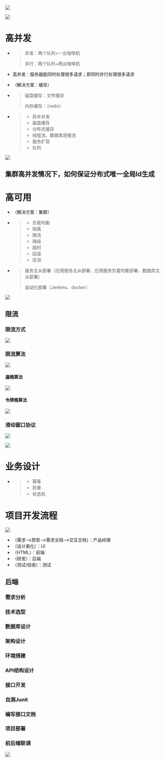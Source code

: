 ![](images/164d659adecb008e)

![](images/20200102004959725.png)

# 高并发

- >  并发：两个队列+一台咖啡机
  >
  > 并行：两个队列+两台咖啡机

- 高并发：服务器能同时处理很多请求；即同时并行处理很多请求

- （解决方案：缓存）

- > 磁盘缓存：文件缓存
  >
  > 内存缓存：（redis）

- > - 异步并发
  > - 磁盘缓存
  > - 分布式缓存
  > - 线程池、数据库连接池
  > - 服务扩容
  > - 队列
  >

![](images/20181016111720706.png)

## 集群高并发情况下，如何保证分布式唯一全局Id生成



# 高可用

- （解决方案：集群）

- > - 负载均衡
  > - 隔离
  > - 限流
  > - 降级
  > - 超时
  > - 回滚
  > - 压测

- > 服务主从部署（应用服务主从部署、应用服务负载均衡部署、数据库主从部署）
  >
  > 自动化部署（Jenkins、docker）

![](images/20181016111613727.png)



## 限流

### 限流方式 

![](images/20180711112247398.png)



### 限流算法

![](images/20180711112346854.png)

#### 漏桶算法 

![](images/20180711113127784.png)

#### 令牌桶算法

![](images/201807111138414.png)



### 滑动窗口协议 

![](images/2018071111245137.png)

![](images/2018071111254772.png)



# 业务设计

- > - 幂等
  > - 防重
  > - 状态机
  >
  > 

# 项目开发流程 

![](images/1028845-20161019162319138-1626588760.png)

- （需求-->原型-->需求文档-->交互文档）：产品经理
- （设计美化）：UI
- （HTML）：前端
- （研发）：后端
- （测试/验收）：测试

## 后端 

> 

### 需求分析

### 技术选型

### 数据库设计

### 架构设计

### 环境搭建

### API结构设计

### 接口开发

### 自测Junit

### 编写接口文档

### 项目部署

### 前后端联调

![](images/NlL67FzrEuKSUfd.png)

